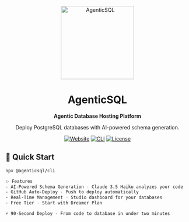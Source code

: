<div align="center">
  <img src="[https://agenticsql.ai/logo.png](https://agenticsql-marketing-images.s3.us-east-1.amazonaws.com/8nxc5Io7mXH5KOfdZA2hN-agenticsql_icon.png)" alt="AgenticSQL" width="200"/>
  
  # AgenticSQL
  
  **Agentic Database Hosting Platform**
  
  Deploy PostgreSQL databases with AI-powered schema generation.
  
  [![Website](https://img.shields.io/badge/Website-agenticsql.ai-orange)](https://agenticsql.ai)
  [![CLI](https://img.shields.io/npm/v/@agenticsql/cli)](https://www.npmjs.com/package/@agenticsql/cli)
  [![License](https://img.shields.io/badge/License-MIT-blue.svg)](LICENSE)
</div>

## 🚀 Quick Start

```bash
npx @agenticsql/cli

✨ Features
- AI-Powered Schema Generation - Claude 3.5 Haiku analyzes your code
- GitHub Auto-Deploy - Push to deploy automatically
- Real-Time Management - Studio dashboard for your databases
- Free Tier - Start with Dreamer Plan

⚡ 90-Second Deploy - From code to database in under two minutes
